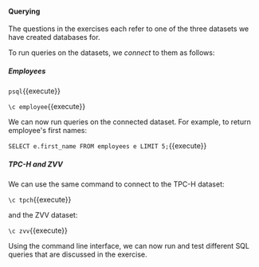 #### Querying
The questions in the exercises each refer to one of the three datasets we have created databases for.

To run queries on the datasets, we *connect* to them as follows:

##### Employees

``psql``{{execute}}

``\c employee``{{execute}}

We can now run queries on the connected dataset. For example, to return employee's first names:

``
SELECT e.first_name
FROM employees e
LIMIT 5;
``{{execute}}

##### TPC-H and ZVV

We can use the same command to connect to the TPC-H dataset:

``\c tpch``{{execute}}

and the ZVV dataset:

``\c zvv``{{execute}}

Using the command line interface, we can now run and test different SQL queries 
that are discussed in the exercise.
